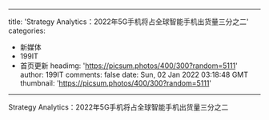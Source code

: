 
---
title: 'Strategy Analytics：2022年5G手机将占全球智能手机出货量三分之二'
categories: 
 - 新媒体
 - 199IT
 - 首页更新
headimg: 'https://picsum.photos/400/300?random=5111'
author: 199IT
comments: false
date: Sun, 02 Jan 2022 03:18:48 GMT
thumbnail: 'https://picsum.photos/400/300?random=5111'
---

<div>   
Strategy Analytics：2022年5G手机将占全球智能手机出货量三分之二  
</div>
            